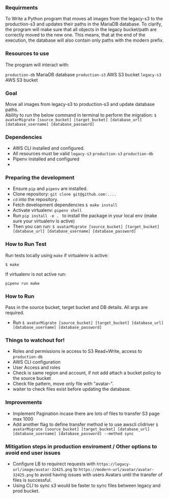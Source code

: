 ### Requirments
To Write a Python program that moves all images from the legacy-s3 to the production-s3 and updates their paths in the MariaDB database. To clarify, the program will make sure that all objects in the legacy bucket/path are correctly moved to the new one. This means, that at the end of the execution, the database will also contain only paths with the modern prefix.

### Resources to use 

The program will interact with:

`production-db` MariaDB database
`production-s3` AWS S3 bucket
`legacy-s3` AWS S3 bucket

### Goal 
Move all images from legacy-s3 to production-s3 and update database paths.  
Ability to run the below command in terminal to perform the migration: 
`$ avatarMigrate [source_bucket] [target_bucket] [database_url] [database_username] [database_password]`

### Dependencies 
- AWS CLI installed and configured.  
- All resources must be valid `legacy-s3` `production-s3` `production-db`
- Pipenv installed and configured
- 

### Preparing the development 

- Ensure `pip` and `pipenv` are installed. 
- Clone repository: `git clone git@github.com:....`
- `cd` into the repository.
- Fetch development dependencies `$ make install`
- Activate virtualenv: `pipenv shell` 
- Run `pip install -e . ` to install the package in your local env (make sure your virtualenv is active) 
- Then you can run:
      `$ avatarMigrate [source_bucket] [target_bucket] [database_url] [database_username] [database_password]`

### How to Run Test 
Run tests locally using `make` if virtualenv is active: 

`$ make`

If virtualenv is not active run: 

`pipenv run make`


### How to Run

Pass in the source bucket, target bucket and DB details. All args are required. 

- Run `$ avatarMigrate [source_bucket] [target_bucket] [database_url] [database_username] [database_password]`




### Things to watchout for!
- Roles and permissions ie access to S3 Read+Write, access to `production-db`
- AWS CLI configuration 
- User Access and roles
- Check is same region and account, if not add attach a bucket policy to the source bucket
- Check file pattern, move only file with "avatar-".
- waiter to check files exist before updating the database.

### Improvements
- Implement Pagination incase there are lots of files to transfer S3 page max 1000 
- Add another flag to define transfer method ie to use awscli clidriver
`$ avatarMigrate [source_bucket] [target_bucket] [database_url] [database_username] [database_password] --method sync`



### Mitigation steps in production enviroment / Other options to avoid end user issues
- Configure LB to requirect requests with `https://legacy-url/image/avatar-32425.png` to `https://modern-url/avatar/avatar-32425.png` to avoid having issues with users Avatars until the transfer of files is successful. 
- Using CLI to sync s3 would be faster to sync files between legacy and prod bucket. 


